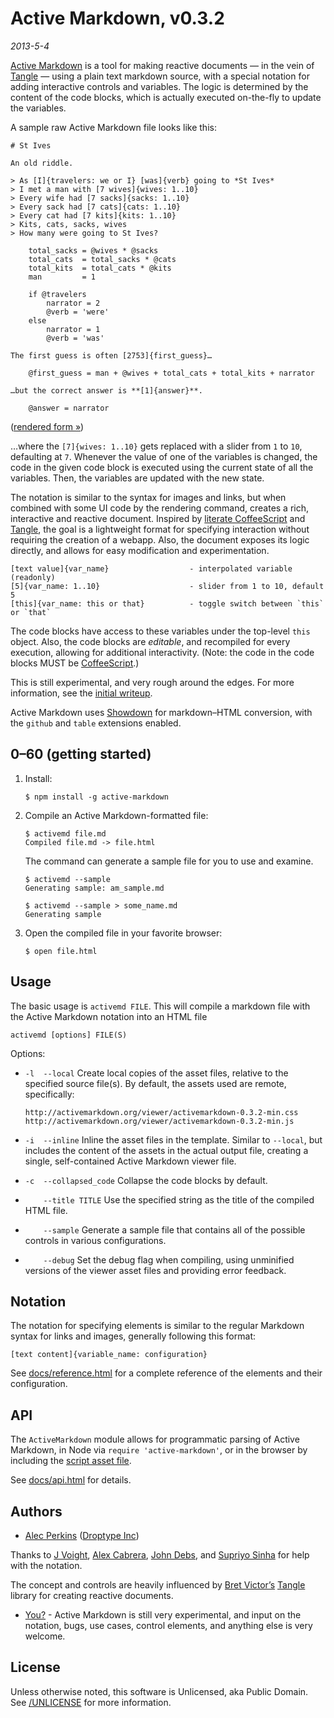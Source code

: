 # Active Markdown, v0.3.2

*2013-5-4*

[Active Markdown](http://activemarkdown.org) is a tool for making reactive
documents — in the vein of [Tangle](http://worrydream.com/Tangle) — using a
plain text markdown source, with a special notation for adding interactive
controls and variables. The logic is determined by the content of the code
blocks, which is actually executed on-the-fly to update the variables.

A sample raw Active Markdown file looks like this:

    # St Ives

    An old riddle.

    > As [I]{travelers: we or I} [was]{verb} going to *St Ives*  
    > I met a man with [7 wives]{wives: 1..10}  
    > Every wife had [7 sacks]{sacks: 1..10}  
    > Every sack had [7 cats]{cats: 1..10}  
    > Every cat had [7 kits]{kits: 1..10}  
    > Kits, cats, sacks, wives  
    > How many were going to St Ives?

        total_sacks = @wives * @sacks
        total_cats  = total_sacks * @cats
        total_kits  = total_cats * @kits
        man         = 1

        if @travelers
            narrator = 2
            @verb = 'were'
        else
            narrator = 1
            @verb = 'was'

    The first guess is often [2753]{first_guess}…

        @first_guess = man + @wives + total_cats + total_kits + narrator

    …but the correct answer is **[1]{answer}**.

        @answer = narrator


([rendered form &raquo;](http://activemarkdown.org/st-ives.html))

…where the `[7]{wives: 1..10}` gets replaced with a slider from `1` to `10`,
defaulting at `7`. Whenever the value of one of the variables is changed, the
code in the given code block is executed using the current state of all the
variables. Then, the variables are updated with the new state.

The notation is similar to the syntax for images and links, but when combined
with some UI code by the rendering command, creates a rich, interactive and
reactive document. Inspired by [literate CoffeeScript](http://coffeescript.org/#literate)
and [Tangle](http://worrydream.com/Tangle/), the goal is a lightweight format
for specifying interaction without requiring the creation of a webapp. Also,
the document exposes its logic directly, and allows for easy modification and
experimentation.

    [text value]{var_name}                  - interpolated variable (readonly)
    [5]{var_name: 1..10}                    - slider from 1 to 10, default 5
    [this]{var_name: this or that}          - toggle switch between `this` or `that`

The code blocks have access to these variables under the top-level `this`
object. Also, the code blocks are *editable*, and recompiled for every execution,
allowing for additional interactivity. (Note: the code in the code blocks MUST
be [CoffeeScript](http://coffeescript.org).)

This is still experimental, and very rough around the edges. For more
information, see the [initial writeup](http://activemarkdown.org/an-experiment.html).

Active Markdown uses [Showdown](https://github.com/coreyti/showdown) for
markdown–HTML conversion, with the `github` and `table` extensions enabled.


## 0–60 (getting started)

1.  Install:

        $ npm install -g active-markdown

2.  Compile an Active Markdown-formatted file:

        $ activemd file.md
        Compiled file.md -> file.html

    The command can generate a sample file for you to use and examine.

        $ activemd --sample
        Generating sample: am_sample.md

        $ activemd --sample > some_name.md
        Generating sample

3.  Open the compiled file in your favorite browser:

        $ open file.html


## Usage

The basic usage is `activemd FILE`. This will compile a markdown file with the
Active Markdown notation into an HTML file

    activemd [options] FILE(S)

Options:

*   `-l  --local`
    Create local copies of the asset files, relative to the specified source
    file(s). By default, the assets used are remote, specifically:

        http://activemarkdown.org/viewer/activemarkdown-0.3.2-min.css
        http://activemarkdown.org/viewer/activemarkdown-0.3.2-min.js

*   `-i  --inline`
    Inline the asset files in the template. Similar to `--local`, but includes
    the content of the assets in the actual output file, creating a single,
    self-contained Active Markdown viewer file.

*   `-c  --collapsed_code`
    Collapse the code blocks by default.

*   `    --title TITLE`
    Use the specified string as the title of the compiled HTML file.

*   `    --sample`
    Generate a sample file that contains all of the possible controls in
    various configurations.

*   `    --debug`
    Set the debug flag when compiling, using unminified versions of the viewer
    asset files and providing error feedback.


## Notation

The notation for specifying elements is similar to the regular Markdown syntax
for links and images, generally following this format:

`[text content]{variable_name: configuration}`

See [docs/reference.html](http://activemarkdown.org/reference.html) for a
complete reference of the elements and their configuration.


## API

The `ActiveMarkdown` module allows for programmatic parsing of Active Markdown,
in Node via `require 'active-markdown'`, or in the browser by including the
[script asset file](http://activemarkdown.org/viewer/activemarkdown-0.3.2-min.js).

See [docs/api.html](http://activemarkdown.org/api.html) for details.


## Authors

* [Alec Perkins](https://github.com/alecperkins) ([Droptype Inc](http://droptype.com))

Thanks to [J Voight](https://github.com/joyrexus), [Alex
Cabrera](http://alexcabrera.me/), [John Debs](http://johndebs.com/), and
[Supriyo Sinha](http://supriyosinha.com) for help with the notation.

The concept and controls are heavily influenced by [Bret
Victor’s](http://worrydream.com) [Tangle](http://worrydream.com/Tangle)
library for creating reactive documents.

* [You?](https://github.com/alecperkins/active-markdown/issues) - Active
Markdown is still very experimental, and input on the notation, bugs, use
cases, control elements, and anything else is very welcome.


## License

Unless otherwise noted, this software is Unlicensed, aka Public Domain. See
[/UNLICENSE](https://github.com/alecperkins/active-markdown/blob/master/UNLICENSE)
for more information.


